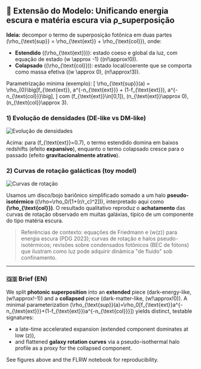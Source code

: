 ## 🔭 Extensão do Modelo: Unificando energia escura e matéria escura via ρ_superposição

**Ideia:** decompor o termo de superposição fotônica em duas partes
\(\rho_{\text{sup}} = \rho_{\text{ext}} + \rho_{\text{col}}\), onde:
- **Estendido** (\(\rho_{\text{ext}}\)): estado coeso e global da luz, com equação de estado \(w \approx -1\) (\(n\!\approx\!0\)).
- **Colapsado** (\(\rho_{\text{col}}\)): estado local/coerente que se comporta como massa efetiva (\(w \approx 0\), \(n\!\approx\!3\)).

Parametrização mínima (exemplo):
\[
\rho_{\text{sup}}(a) = \rho_{0}\big[f_{\text{ext}}\, a^{-n_{\text{ext}}} + (1-f_{\text{ext}})\, a^{-n_{\text{col}}}\big],
\]
com \(f_{\text{ext}}\in[0,1]\), \(n_{\text{ext}}\approx 0\), \(n_{\text{col}}\approx 3\).

### 1) Evolução de densidades (DE-like vs DM-like)

![Evolução de densidades](./docs/density_evolution_sup.png)

Acima: para \(f_{\text{ext}}=0.7\), o termo estendido domina em baixos redshifts (efeito **expansivo**), enquanto o termo colapsado cresce para o passado (efeito **gravitacionalmente atrativo**).

### 2) Curvas de rotação galácticas (toy model)

![Curvas de rotação](./docs/rotation_curves_sup.png)

Usamos um disco/bojo bariônico simplificado somado a um halo **pseudo-isotérmico** (\(\rho=\rho_0/[1+(r/r_c)^2]\)), interpretado aqui como **\(\rho_{\text{col}}\)**. O resultado qualitativo reproduz o **achatamento** das curvas de rotação observado em muitas galáxias, típico de um componente do tipo matéria escura.

> Referências de contexto: equações de Friedmann e \(w(z)\) para energia escura (PDG 2023); curvas de rotação e halos pseudo-isotérmicos; revisões sobre condensados fotônicos (BEC de fótons) que ilustram como luz pode adquirir dinâmica "de fluido" sob confinamento.

---

### 🇬🇧 Brief (EN)

We split **photonic superposition** into an **extended** piece (dark-energy-like, \(w\!\approx\!-1\)) and a **collapsed** piece (dark-matter-like, \(w\!\approx\!0\)). A minimal parameterization
\(\rho_{\text{sup}}(a)=\rho_0[f_{\text{ext}}a^{-n_{\text{ext}}}+(1-f_{\text{ext}})a^{-n_{\text{col}}}]\)
yields distinct, testable signatures:
- a late-time accelerated expansion (extended component dominates at low \(z\)),
- and flattened **galaxy rotation curves** via a pseudo-isothermal halo profile as a proxy for the collapsed component.

See figures above and the FLRW notebook for reproducibility.